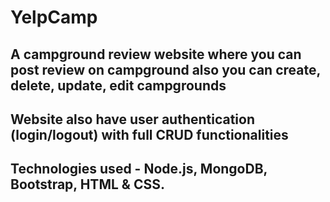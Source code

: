 # YelpCamp
## A campground review website where you can post review on campground also you can create, delete, update, edit campgrounds
## Website also have user authentication (login/logout) with full CRUD functionalities
## Technologies used - Node.js, MongoDB, Bootstrap, HTML & CSS.
